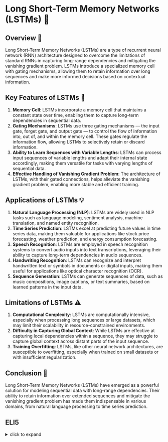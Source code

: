 # Long Short-Term Memory Networks (LSTMs) 🧠

## Overview 🌟
Long Short-Term Memory Networks (LSTMs) are a type of recurrent neural network (RNN) architecture designed to overcome the limitations of standard RNNs in capturing long-range dependencies and mitigating the vanishing gradient problem. LSTMs introduce a specialized memory cell with gating mechanisms, allowing them to retain information over long sequences and make more informed decisions based on contextual information.

## Key Features of LSTMs 🔄
1. **Memory Cell**: LSTMs incorporate a memory cell that maintains a constant state over time, enabling them to capture long-term dependencies in sequential data.
2. **Gating Mechanisms**: LSTMs use three gating mechanisms — the input gate, forget gate, and output gate — to control the flow of information into, out of, and within the memory cell. These gates regulate the information flow, allowing LSTMs to selectively retain or discard information.
3. **Ability to Learn Sequences with Variable Lengths**: LSTMs can process input sequences of variable lengths and adapt their internal state accordingly, making them versatile for tasks with varying lengths of sequential data.
4. **Effective Handling of Vanishing Gradient Problem**: The architecture of LSTMs, with their gated connections, helps alleviate the vanishing gradient problem, enabling more stable and efficient training.

## Applications of LSTMs 💡
1. **Natural Language Processing (NLP)**: LSTMs are widely used in NLP tasks such as language modeling, sentiment analysis, machine translation, and named entity recognition.
2. **Time Series Prediction**: LSTMs excel at predicting future values in time series data, making them valuable for applications like stock price forecasting, weather prediction, and energy consumption forecasting.
3. **Speech Recognition**: LSTMs are employed in speech recognition systems to convert audio inputs into text transcriptions, leveraging their ability to capture long-term dependencies in audio sequences.
4. **Handwriting Recognition**: LSTMs can recognize and interpret handwritten text or symbols in documents or digital inputs, making them useful for applications like optical character recognition (OCR).
5. **Sequence Generation**: LSTMs can generate sequences of data, such as music compositions, image captions, or text summaries, based on learned patterns in the input data.

## Limitations of LSTMs ⚠️
1. **Computational Complexity**: LSTMs are computationally intensive, especially when processing long sequences or large datasets, which may limit their scalability in resource-constrained environments.
2. **Difficulty in Capturing Global Context**: While LSTMs are effective at capturing local dependencies within a sequence, they may struggle to capture global context across distant parts of the input sequence.
3. **Training Overfitting**: LSTMs, like other neural network architectures, are susceptible to overfitting, especially when trained on small datasets or with insufficient regularization.

## Conclusion 🌟
Long Short-Term Memory Networks (LSTMs) have emerged as a powerful solution for modeling sequential data with long-range dependencies. Their ability to retain information over extended sequences and mitigate the vanishing gradient problem has made them indispensable in various domains, from natural language processing to time series prediction.


## ELI5
<details>
  <summary>click to expand</summary>

  
  ## Understanding LSTMs Neural Networks
  LSTMs (Long Short-Term Memory) neural networks are like a special type of brain that helps computers remember things from earlier in a sequence, just like we do with storybooks. 📙
  
  ### Here's how it works: 🛠️
  1. **Remembering Important Stuff**: LSTMs have a special memory cell that can store important information for a long time. This is like having a special notebook where you write down the important parts of the story as you read it.
  2. **Adding New Information**: As you read each page of the story, you can add new information to your notebook. The LSTM does the same thing with its memory cell. It adds new information from each new part of the sequence it sees.
  3. **Deciding What to Remember**: LSTMs are smart. They know when to remember something important and when to forget something less important. It's like when you remember the name of a new character in the story but forget the color of their shoes. LSTMs can do the same thing with the information they store.

  ## Test time 📄🖋
  
  Now, let's see if you got it! Here are your pick the right answer questions:
  1. What is an LSTM?
   - [ ] A. A type of computer that remembers stories.
   - [ ] B. A special type of neural network that can remember important things from earlier in a sequence.
   - [ ] C. A type of book that you can read to learn about science.

  <details>
    <summary>Click to reveal the correct answer and explanation</summary>
    > **Explanation:** 
    > - **Correct Answer:** B. A special type of neural network that can remember important things from earlier in a sequence.
    > - **Explanation:** An LSTM is indeed a special type of neural network designed to remember important information from earlier parts of a sequence.
  </details>
  
  2. What does an LSTM use to remember important information?
   - [ ] A. A special notebook
   - [ ] B. A magic wand
   - [ ] C. A memory cell

  <details>
    <summary>Click to reveal the correct answer and explanation</summary>
    > **Explanation:** 
    > - **Correct Answer:** C. A memory cell
    > - **Explanation:** An LSTM uses a memory cell to store and remember important information.
  <details>
    
  3. How does an LSTM decide what information to remember?
   - [ ] A. By forgetting everything it sees
   - [ ] B. By remembering only the first page of the story
   - [ ] C. By deciding what is important and what is not

  <details>
    <summary>Click to reveal the correct answer and explanation</summary>
    > **Explanation:** 
    > - **Correct Answer:** C. By deciding what is important and what is not
    > - **Explanation:** An LSTM decides what information to remember based on its importance, just like we do when reading a story.
  <details>


<details>
